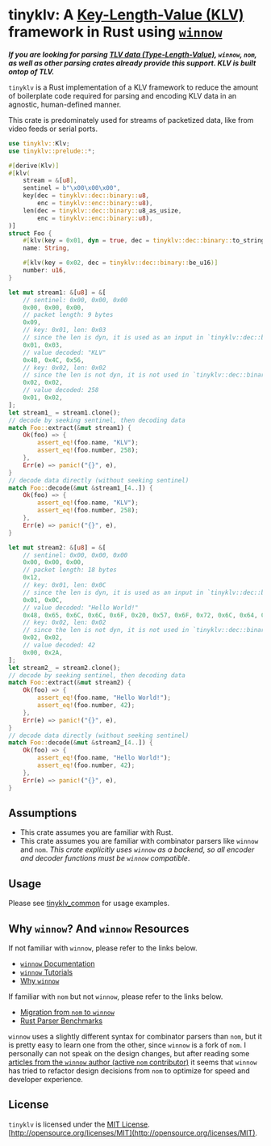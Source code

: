 # tinyklv: A [Key-Length-Value (KLV)](https://en.wikipedia.org/wiki/KLV) framework in Rust using [`winnow`](https://crates.io/crates/winnow)

***If you are looking for parsing [TLV data (Type-Length-Value)](https://en.wikipedia.org/wiki/Type%E2%80%93length%E2%80%93value), `winnow`, `nom`, as well as other parsing crates already provide this support. KLV is built ontop of TLV.***

`tinyklv` is a Rust implementation of a KLV framework to reduce the amount of boilerplate code required for parsing and encoding KLV data in an agnostic, human-defined manner.

This crate is predominately used for streams of packetized data, like from video feeds or serial ports.
 <!-- Options for handling streams of partial packets is supported. TODO: implement this before adding to README -->

```rust
use tinyklv::Klv;
use tinyklv::prelude::*;

#[derive(Klv)]
#[klv(
    stream = &[u8],
    sentinel = b"\x00\x00\x00",
    key(dec = tinyklv::dec::binary::u8,
        enc = tinyklv::enc::binary::u8),
    len(dec = tinyklv::dec::binary::u8_as_usize,
        enc = tinyklv::enc::binary::u8),
)]
struct Foo {
    #[klv(key = 0x01, dyn = true, dec = tinyklv::dec::binary::to_string)]
    name: String,

    #[klv(key = 0x02, dec = tinyklv::dec::binary::be_u16)]
    number: u16,
}

let mut stream1: &[u8] = &[
    // sentinel: 0x00, 0x00, 0x00
    0x00, 0x00, 0x00,
    // packet length: 9 bytes
    0x09,
    // key: 0x01, len: 0x03
    // since the len is dyn, it is used as an input in `tinyklv::dec::binary::to_string`
    0x01, 0x03,
    // value decoded: "KLV"
    0x4B, 0x4C, 0x56,
    // key: 0x02, len: 0x02
    // since the len is not dyn, it is not used in `tinyklv::dec::binary::be_u16`
    0x02, 0x02,
    // value decoded: 258
    0x01, 0x02,
];
let stream1_ = stream1.clone();
// decode by seeking sentinel, then decoding data
match Foo::extract(&mut stream1) {
    Ok(foo) => {
        assert_eq!(foo.name, "KLV");
        assert_eq!(foo.number, 258);
    },
    Err(e) => panic!("{}", e),
}
// decode data directly (without seeking sentinel)
match Foo::decode(&mut &stream1_[4..]) {
    Ok(foo) => {
        assert_eq!(foo.name, "KLV");
        assert_eq!(foo.number, 258);
    },
    Err(e) => panic!("{}", e),
}

let mut stream2: &[u8] = &[
    // sentinel: 0x00, 0x00, 0x00
    0x00, 0x00, 0x00,
    // packet length: 18 bytes
    0x12,
    // key: 0x01, len: 0x0C
    // since the len is dyn, it is used as an input in `tinyklv::dec::binary::to_string`
    0x01, 0x0C,
    // value decoded: "Hello World!"
    0x48, 0x65, 0x6C, 0x6C, 0x6F, 0x20, 0x57, 0x6F, 0x72, 0x6C, 0x64, 0x21,
    // key: 0x02, len: 0x02
    // since the len is not dyn, it is not used in `tinyklv::dec::binary::be_u16`
    0x02, 0x02,
    // value decoded: 42
    0x00, 0x2A,
];
let stream2_ = stream2.clone();
// decode by seeking sentinel, then decoding data
match Foo::extract(&mut stream2) {
    Ok(foo) => {
        assert_eq!(foo.name, "Hello World!");
        assert_eq!(foo.number, 42);
    },
    Err(e) => panic!("{}", e),
}
// decode data directly (without seeking sentinel)
match Foo::decode(&mut &stream2_[4..]) {
    Ok(foo) => {
        assert_eq!(foo.name, "Hello World!");
        assert_eq!(foo.number, 42);
    },
    Err(e) => panic!("{}", e),
}
```

## Assumptions

* This crate assumes you are familiar with Rust.
* This crate assumes you are familiar with combinator parsers like `winnow` and `nom`. *This crate explicitly uses `winnow` as a backend, so all encoder and decoder functions must be `winnow` compatible*.

## Usage

Please see [tinyklv_common](../tinyklv_common/) for usage examples.

## Why `winnow`? And `winnow` Resources

If not familiar with `winnow`, please refer to the links below.

* [`winnow` Documentation](https://docs.rs/winnow/latest/winnow/)
* [`winnow` Tutorials](https://docs.rs/winnow/latest/winnow/_tutorial/index.html)
* [Why `winnow`](https://docs.rs/winnow/latest/winnow/_topic/why/index.html)

If familiar with `nom` but not `winnow`, please refer to the links below.

* [Migration from `nom` to `winnow`](https://docs.rs/winnow/latest/winnow/_topic/nom/index.html)
* [Rust Parser Benchmarks](https://github.com/rosetta-rs/parse-rosetta-rs/tree/main/examples)

`winnow` uses a slightly different syntax for combinator parsers than `nom`, but it is pretty easy to learn one from the other, since `winnow` is a fork of `nom`. I personally can not speak on the design changes, but after reading some [articles from the `winnow` author (active `nom` contributor)](https://epage.github.io/blog/2023/07/winnow-0-5-the-fastest-rust-parser-combinator-library/) it seems that `winnow` has tried to refactor design decisions from `nom` to optimize for speed and developer experience.

## License

`tinyklv` is licensed under the [MIT License](./LICENSE). [http://opensource.org/licenses/MIT](http://opensource.org/licenses/MIT).
